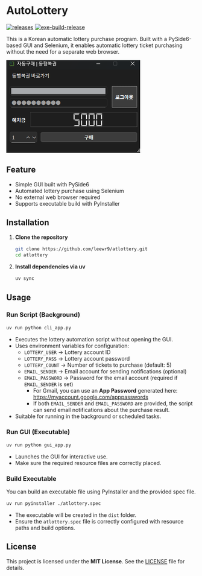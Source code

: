 # AutoLottery

[![releases](https://img.shields.io/github/v/release/leewr9/atlottery)](https://github.com/leewr9/atlottery/releases)
[![exe-build-release](https://github.com/leewr9/atlottery/actions/workflows/exe-build-release.yml/badge.svg)](https://github.com/leewr9/atlottery/actions/workflows/exe-build-release.yml)

This is a Korean automatic lottery purchase program. Built with a PySide6-based GUI and Selenium, it enables automatic lottery ticket purchasing without the need for a separate web browser.

![main](resources/main.png)

## Feature

- Simple GUI built with PySide6
- Automated lottery purchase using Selenium
- No external web browser required
- Supports executable build with PyInstaller

## Installation

1. **Clone the repository**

   ```bash
   git clone https://github.com/leewr9/atlottery.git
   cd atlottery
   ```

2. **Install dependencies via uv**

   ```bash
   uv sync
   ```

## Usage

### Run Script (Background)

```bash
uv run python cli_app.py
```

- Executes the lottery automation script without opening the GUI.
- Uses environment variables for configuration:
  - `LOTTERY_USER` → Lottery account ID
  - `LOTTERY_PASS` → Lottery account password
  - `LOTTERY_COUNT` → Number of tickets to purchase (default: 5)
  - `EMAIL_SENDER` → Email account for sending notifications (optional)
  - `EMAIL_PASSWORD` → Password for the email account (required if `EMAIL_SENDER` is set)
    - For Gmail, you can use an **App Password** generated here: https://myaccount.google.com/apppasswords
    - If both `EMAIL_SENDER` and `EMAIL_PASSWORD` are provided, the script can send email notifications about the purchase result.
- Suitable for running in the background or scheduled tasks.

### Run GUI (Executable)

```bash
uv run python gui_app.py
```

- Launches the GUI for interactive use.
- Make sure the required resource files are correctly placed.

### Build Executable

You can build an executable file using PyInstaller and the provided spec file.

```bash
uv run pyinstaller ./atlottery.spec
```

- The executable will be created in the `dist` folder.
- Ensure the `atlottery.spec` file is correctly configured with resource paths and build options.

## License

This project is licensed under the **MIT License**. See the [LICENSE](LICENSE) file for details.
